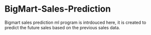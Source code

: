 # BigMart-Sales-Prediction
Bigmart sales prediction ml program is intrdouced here, it is created to predict the future sales based on the previous sales data. 
